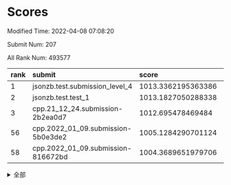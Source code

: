 # Scores

Modified Time: 2022-04-08 07:08:20

Submit Num: 207

All Rank Num: 493577

| rank |               submit               |       score        |       sigma        | pk_num |
| :--- | :--------------------------------- | :----------------- | :----------------- | :----- |
| 1    | jsonzb.test.submission_level_4     | 1013.3362195363386 | 0.8062830537592351 | 9543   |
| 2    | jsonzb.test.test_1                 | 1013.1827050288338 | 0.8016260459552697 | 9538   |
| 3    | cpp.21_12_24.submission-2b2ea0d7   | 1012.695478469484  | 0.7967551311710803 | 9539   |
| 56   | cpp.2022_01_09.submission-5b0e3de2 | 1005.1284290701124 | 0.7280648123424851 | 9535   |
| 58   | cpp.2022_01_09.submission-816672bd | 1004.3689651979706 | 0.7056535444015819 | 9535   |


<details>
<summary>全部</summary>

| rank |                 submit                 |       score        |       sigma        | pk_num |
| :--- | :------------------------------------- | :----------------- | :----------------- | :----- |
| 1    | jsonzb.test.submission_level_4         | 1013.3362195363386 | 0.8062830537592351 | 9543   |
| 2    | jsonzb.test.test_1                     | 1013.1827050288338 | 0.8016260459552697 | 9538   |
| 3    | cpp.21_12_24.submission-2b2ea0d7       | 1012.695478469484  | 0.7967551311710803 | 9539   |
| 4    | gobigger.level_3.submission_level_3_42 | 1011.1320387962245 | 0.7774910355579427 | 9539   |
| 5    | gobigger.level_3.submission_level_3_46 | 1010.9856181845444 | 0.760141014759721  | 9542   |
| 6    | gobigger.level_3.submission_level_3_30 | 1010.9147633057013 | 0.774682312020313  | 9534   |
| 7    | gobigger.level_3.submission_level_3_41 | 1010.8097180089497 | 0.7879851457590706 | 9537   |
| 8    | gobigger.level_3.submission_level_3_47 | 1010.800673065243  | 0.7748833379178246 | 9535   |
| 9    | gobigger.level_3.submission_level_3_28 | 1010.732922861271  | 0.7646985936515361 | 9542   |
| 10   | gobigger.level_3.submission_level_3_24 | 1010.6915161014739 | 0.7660504097952411 | 9543   |
| 11   | gobigger.level_3.submission_level_3_3  | 1010.5765773295308 | 0.7650923896111409 | 9533   |
| 12   | gobigger.level_3.submission_level_3_36 | 1010.5346951838242 | 0.7620812749267415 | 9535   |
| 13   | gobigger.level_3.submission_level_3_19 | 1010.5093303933224 | 0.7747342885521391 | 9537   |
| 14   | gobigger.level_3.submission_level_3_27 | 1010.4631372891874 | 0.7651272703211435 | 9538   |
| 15   | gobigger.level_3.submission_level_3_14 | 1010.4564661420067 | 0.7770109238080966 | 9538   |
| 16   | gobigger.level_3.submission_level_3_18 | 1010.4249309275164 | 0.7453902794390658 | 9539   |
| 17   | gobigger.level_3.submission_level_3_32 | 1010.3407948270288 | 0.7699794040715835 | 9538   |
| 18   | gobigger.level_3.submission_level_3_2  | 1010.3374852227149 | 0.7592374992163672 | 9540   |
| 19   | gobigger.level_3.submission_level_3_26 | 1010.279052679278  | 0.7428610420803796 | 9538   |
| 20   | gobigger.level_3.submission_level_3_49 | 1010.2547070948486 | 0.7646211376311007 | 9537   |
| 21   | gobigger.level_3.submission_level_3_15 | 1010.216247383519  | 0.7597648990217885 | 9533   |
| 22   | gobigger.level_3.submission_level_3_43 | 1010.2072720586302 | 0.7714401698267171 | 9541   |
| 23   | gobigger.level_3.submission_level_3_35 | 1010.0986964309022 | 0.7623371516907369 | 9545   |
| 24   | gobigger.level_3.submission_level_3_16 | 1010.0403459574828 | 0.7768412596000988 | 9542   |
| 25   | gobigger.level_3.submission_level_3_20 | 1010.0080659246984 | 0.7575180155599147 | 9537   |
| 26   | gobigger.level_3.submission_level_3_10 | 1009.937802723047  | 0.7637377868057041 | 9535   |
| 27   | gobigger.level_3.submission_level_3_40 | 1009.8474622660241 | 0.7597325722396254 | 9538   |
| 28   | gobigger.level_3.submission_level_3_38 | 1009.8184262691152 | 0.7614320454952203 | 9538   |
| 29   | gobigger.level_3.submission_level_3_21 | 1009.7942291435295 | 0.7727116612342096 | 9540   |
| 30   | gobigger.level_3.submission_level_3_6  | 1009.7734101497457 | 0.7511687075339065 | 9540   |
| 31   | gobigger.level_3.submission_level_3_48 | 1009.7680526836269 | 0.7587576297466033 | 9543   |
| 32   | gobigger.level_3.submission_level_3_11 | 1009.738141629651  | 0.7694209280865387 | 9537   |
| 33   | gobigger.level_3.submission_level_3_13 | 1009.6901776661537 | 0.7495145335655955 | 9536   |
| 34   | gobigger.level_3.submission_level_3_8  | 1009.6497952984021 | 0.7570350027545832 | 9537   |
| 35   | gobigger.level_3.submission_level_3_0  | 1009.624571058039  | 0.753043774832383  | 9537   |
| 36   | gobigger.level_3.submission_level_3_9  | 1009.5394591309158 | 0.759395301027831  | 9534   |
| 37   | gobigger.level_3.submission_level_3_44 | 1009.5185651579422 | 0.7369910904599768 | 9534   |
| 38   | gobigger.level_3.submission_level_3_29 | 1009.4594659632821 | 0.7583804124098661 | 9541   |
| 39   | gobigger.level_3.submission_level_3_12 | 1009.3831134781313 | 0.7527597701990207 | 9537   |
| 40   | gobigger.level_3.submission_level_3_25 | 1009.3687053641726 | 0.7601216713735004 | 9540   |
| 41   | gobigger.level_3.submission_level_3_45 | 1009.3685123561647 | 0.7471716254895406 | 9535   |
| 42   | gobigger.level_3.submission_level_3_17 | 1009.3060633564127 | 0.7583189892516272 | 9534   |
| 43   | gobigger.level_3.submission_level_3_22 | 1009.2934601980369 | 0.7465233137990267 | 9537   |
| 44   | gobigger.level_3.submission_level_3_5  | 1009.2321375463742 | 0.745486737247347  | 9536   |
| 45   | gobigger.level_3.submission_level_3_31 | 1009.2201220221424 | 0.7382851279392403 | 9538   |
| 46   | gobigger.level_3.submission_level_3_7  | 1009.1934898503318 | 0.7333556046787861 | 9542   |
| 47   | gobigger.level_3.submission_level_3_1  | 1009.1573868225045 | 0.7539059240899345 | 9534   |
| 48   | gobigger.level_3.submission_level_3_23 | 1009.0994334656174 | 0.7520439104479416 | 9538   |
| 49   | gobigger.level_3.submission_level_3_39 | 1009.0916969671594 | 0.7422949246088828 | 9536   |
| 50   | gobigger.level_3.submission_level_3_33 | 1009.0038518674565 | 0.7331186704123174 | 9540   |
| 51   | gobigger.level_3.submission_level_3_37 | 1008.9898647588393 | 0.7393548663849534 | 9537   |
| 52   | gobigger.level_3.submission_level_3_34 | 1008.3874088975183 | 0.7355301987926056 | 9540   |
| 53   | gobigger.level_3.submission_level_3_4  | 1008.3587559209592 | 0.7366920313267331 | 9536   |
| 54   | gobigger.level_1.submission_level_1_48 | 1005.85553789847   | 0.7308512456997157 | 9538   |
| 55   | gobigger.level_1.submission_level_1_10 | 1005.7905492128408 | 0.7101793270382112 | 9540   |
| 56   | cpp.2022_01_09.submission-5b0e3de2     | 1005.1284290701124 | 0.7280648123424851 | 9535   |
| 57   | gobigger.level_1.submission_level_1_38 | 1004.6861422267909 | 0.7202283621089259 | 9538   |
| 58   | cpp.2022_01_09.submission-816672bd     | 1004.3689651979706 | 0.7056535444015819 | 9535   |
| 59   | gobigger.level_1.submission_level_1_2  | 1004.3672513081967 | 0.7038669043460638 | 9539   |
| 60   | gobigger.level_1.submission_level_1_17 | 1004.0624220535785 | 0.7222605422465851 | 9542   |
| 61   | gobigger.level_1.submission_level_1_31 | 1004.0470225540254 | 0.7151073699172311 | 9537   |
| 62   | gobigger.level_1.submission_level_1_49 | 1003.9759032208732 | 0.7172962421102673 | 9541   |
| 63   | gobigger.level_1.submission_level_1_30 | 1003.9391437511418 | 0.7346882196191984 | 9537   |
| 64   | gobigger.level_1.submission_level_1_43 | 1003.8272877279517 | 0.7085737812095909 | 9533   |
| 65   | gobigger.level_1.submission_level_1_41 | 1003.7936804216562 | 0.7162022723686733 | 9534   |
| 66   | gobigger.level_1.submission_level_1_46 | 1003.650252970718  | 0.7025813721533262 | 9535   |
| 67   | gobigger.level_1.submission_level_1_40 | 1003.6227537056918 | 0.721252752369435  | 9538   |
| 68   | gobigger.level_1.submission_level_1_27 | 1003.6034409861439 | 0.7201493219991906 | 9535   |
| 69   | gobigger.level_1.submission_level_1_20 | 1003.5909607948555 | 0.7162132486690267 | 9533   |
| 70   | gobigger.level_1.submission_level_1_32 | 1003.5329826963558 | 0.7168008867857152 | 9538   |
| 71   | gobigger.level_1.submission_level_1_11 | 1003.4818113053194 | 0.7081718622754754 | 9536   |
| 72   | gobigger.level_1.submission_level_1_15 | 1003.4321729482783 | 0.7097511420775099 | 9543   |
| 73   | gobigger.level_1.submission_level_1_45 | 1003.3684820385344 | 0.7116496611926626 | 9544   |
| 74   | gobigger.level_1.submission_level_1_33 | 1003.3527718238574 | 0.7291665001450729 | 9540   |
| 75   | gobigger.level_1.submission_level_1_13 | 1003.3521499720614 | 0.7118793498790709 | 9528   |
| 76   | gobigger.level_1.submission_level_1_12 | 1003.3424922721097 | 0.7262311975292844 | 9539   |
| 77   | gobigger.level_1.submission_level_1_19 | 1003.3307462992699 | 0.7251279895087033 | 9534   |
| 78   | gobigger.level_1.submission_level_1_7  | 1003.2793847206625 | 0.7144431856067713 | 9536   |
| 79   | gobigger.level_1.submission_level_1_3  | 1003.2784234764339 | 0.7136234287503739 | 9538   |
| 80   | gobigger.level_1.submission_level_1_16 | 1003.2730298785402 | 0.7174337365195436 | 9539   |
| 81   | gobigger.level_1.submission_level_1_6  | 1003.2257516770313 | 0.7067595941286234 | 9541   |
| 82   | gobigger.level_1.submission_level_1_36 | 1003.1526339173362 | 0.7266981628714787 | 9538   |
| 83   | gobigger.level_1.submission_level_1_35 | 1003.122817967807  | 0.7159166888922512 | 9539   |
| 84   | gobigger.level_1.submission_level_1_25 | 1003.1008510493009 | 0.7176290311280645 | 9542   |
| 85   | gobigger.level_1.submission_level_1_37 | 1003.0407359110138 | 0.7178504646878754 | 9537   |
| 86   | gobigger.level_1.submission_level_1_23 | 1003.0240582497105 | 0.7194918794504842 | 9544   |
| 87   | gobigger.level_1.submission_level_1_21 | 1002.9207732034605 | 0.7123738745915746 | 9530   |
| 88   | gobigger.level_1.submission_level_1_9  | 1002.9156159397588 | 0.7171858593913237 | 9535   |
| 89   | gobigger.level_1.submission_level_1_22 | 1002.8640988971308 | 0.7220280420458114 | 9538   |
| 90   | gobigger.level_1.submission_level_1_34 | 1002.8268234804145 | 0.7122422022243238 | 9535   |
| 91   | gobigger.level_1.submission_level_1_5  | 1002.8018794906325 | 0.7074567297428034 | 9540   |
| 92   | gobigger.level_1.submission_level_1_0  | 1002.7155381652935 | 0.717149848189457  | 9531   |
| 93   | gobigger.level_1.submission_level_1_24 | 1002.5617840693926 | 0.7094915415661537 | 9538   |
| 94   | gobigger.level_1.submission_level_1_8  | 1002.5311292548158 | 0.7160301352878218 | 9537   |
| 95   | gobigger.level_1.submission_level_1_28 | 1002.4978936368595 | 0.7096775134148567 | 9537   |
| 96   | gobigger.level_1.submission_level_1_39 | 1002.4792830870708 | 0.7041597375807367 | 9541   |
| 97   | gobigger.level_1.submission_level_1_14 | 1002.4412251087714 | 0.7065362877182079 | 9540   |
| 98   | gobigger.level_1.submission_level_1_29 | 1002.4293538716998 | 0.7079284798545598 | 9542   |
| 99   | gobigger.level_1.submission_level_1_18 | 1002.2898709808837 | 0.7239695124359998 | 9537   |
| 100  | gobigger.level_1.submission_level_1_42 | 1002.1641390120117 | 0.7127982219106153 | 9538   |
| 101  | gobigger.level_1.submission_level_1_47 | 1002.0257531775201 | 0.7067884469576594 | 9537   |
| 102  | gobigger.level_1.submission_level_1_44 | 1001.8801350570286 | 0.6987935317624672 | 9539   |
| 103  | gobigger.level_1.submission_level_1_1  | 1001.8374454630033 | 0.7192739028059246 | 9536   |
| 104  | gobigger.level_1.submission_level_1_4  | 1001.8271775937152 | 0.7210824441056043 | 9536   |
| 105  | gobigger.level_1.submission_level_1_26 | 1001.603856438556  | 0.7181884446259953 | 9532   |
| 106  | gobigger.random.submission_random_44   | 997.1222382626695  | 0.7122708893845481 | 9540   |
| 107  | gobigger.random.submission_random_12   | 997.0979269502193  | 0.7132070762857702 | 9539   |
| 108  | gobigger.random.submission_random_36   | 997.085811575152   | 0.7134194141077966 | 9535   |
| 109  | gobigger.random.submission_random_22   | 997.0575311809179  | 0.7142231667554395 | 9539   |
| 110  | gobigger.random.submission_random_3    | 997.0512623670608  | 0.7047665251221203 | 9543   |
| 111  | gobigger.random.submission_random_17   | 996.9559508929508  | 0.706069303001143  | 9541   |
| 112  | gobigger.random.submission_random_0    | 996.9012637037104  | 0.7005735105033003 | 9536   |
| 113  | gobigger.random.submission_random_15   | 996.8542904031403  | 0.7066703120979235 | 9539   |
| 114  | gobigger.random.submission_random_39   | 996.8094986378673  | 0.7074345994786941 | 9539   |
| 115  | gobigger.random.submission_random_18   | 996.778709953514   | 0.7062550879899714 | 9536   |
| 116  | gobigger.random.submission_random_1    | 996.746605273565   | 0.7075655937291803 | 9535   |
| 117  | gobigger.random.submission_random_7    | 996.7065346599439  | 0.7183033247349389 | 9542   |
| 118  | gobigger.random.submission_random_38   | 996.6475931545328  | 0.7118441824115279 | 9540   |
| 119  | gobigger.random.submission_random_43   | 996.6397977289502  | 0.7104281186967717 | 9532   |
| 120  | gobigger.random.submission_random_21   | 996.5986619299458  | 0.7039971909874716 | 9536   |
| 121  | gobigger.random.submission_random_34   | 996.5864809532394  | 0.7073570722764659 | 9541   |
| 122  | gobigger.random.submission_random_20   | 996.5080908072163  | 0.7209039222314396 | 9542   |
| 123  | gobigger.random.submission_random_5    | 996.4855036630399  | 0.7027023692519216 | 9538   |
| 124  | gobigger.random.submission_random_48   | 996.4753122237157  | 0.7062641435853699 | 9537   |
| 125  | gobigger.random.submission_random_2    | 996.3751883235618  | 0.7082724468010086 | 9536   |
| 126  | gobigger.random.submission_random_14   | 996.3470967757434  | 0.703248458324078  | 9539   |
| 127  | gobigger.random.submission_random_49   | 996.3295710390145  | 0.7141713894606655 | 9537   |
| 128  | gobigger.random.submission_random_33   | 996.2773500430287  | 0.7034575944951822 | 9534   |
| 129  | gobigger.random.submission_random_8    | 996.1978729444335  | 0.7178526800442364 | 9535   |
| 130  | gobigger.random.submission_random_42   | 996.178597986382   | 0.7176906994355997 | 9538   |
| 131  | gobigger.random.submission_random_9    | 996.1734116054622  | 0.7072041195591415 | 9538   |
| 132  | gobigger.random.submission_random_26   | 996.0881123555718  | 0.7209091508430564 | 9537   |
| 133  | gobigger.random.submission_random_37   | 996.0762939416051  | 0.7073576595214279 | 9540   |
| 134  | gobigger.random.submission_random_25   | 995.9996628850432  | 0.7118125448652308 | 9540   |
| 135  | gobigger.random.submission_random_4    | 995.9785909705113  | 0.7025020097322346 | 9538   |
| 136  | gobigger.random.submission_random_28   | 995.9251473858992  | 0.7157935103136306 | 9541   |
| 137  | gobigger.random.submission_random_35   | 995.9057428729834  | 0.7105365287656212 | 9534   |
| 138  | gobigger.random.submission_random_29   | 995.8214378244483  | 0.7133049143940225 | 9538   |
| 139  | gobigger.random.submission_random_23   | 995.7236568528416  | 0.7019030358483269 | 9534   |
| 140  | gobigger.random.submission_random_11   | 995.6046116671855  | 0.7009067488518972 | 9539   |
| 141  | gobigger.random.submission_random_31   | 995.5760960227562  | 0.7132139088075847 | 9538   |
| 142  | gobigger.random.submission_random_40   | 995.5642879713577  | 0.7105694847510763 | 9534   |
| 143  | gobigger.random.submission_random_46   | 995.5119976587131  | 0.707523578404231  | 9536   |
| 144  | gobigger.random.submission_random_27   | 995.5065031863585  | 0.7141095135603157 | 9540   |
| 145  | gobigger.random.submission_random_10   | 995.2694886785735  | 0.714592256470335  | 9531   |
| 146  | gobigger.random.submission_random_16   | 995.1409790206627  | 0.7196400930741018 | 9533   |
| 147  | gobigger.random.submission_random_45   | 995.1035002349114  | 0.7209269330441619 | 9538   |
| 148  | gobigger.random.submission_random_30   | 995.0703656698973  | 0.7154946081125663 | 9537   |
| 149  | gobigger.random.submission_random_6    | 995.0508682347812  | 0.70496973720617   | 9545   |
| 150  | gobigger.random.submission_random_41   | 995.0143536884702  | 0.7265258890313314 | 9533   |
| 151  | gobigger.random.submission_random_47   | 994.8497622772117  | 0.7146649379427271 | 9542   |
| 152  | gobigger.random.submission_random_13   | 994.554834895424   | 0.7223768575656341 | 9532   |
| 153  | gobigger.random.submission_random_24   | 994.4530751024608  | 0.7069986331825854 | 9541   |
| 154  | gobigger.random.submission_random_19   | 994.4039512235365  | 0.718940484283295  | 9541   |
| 155  | gobigger.random.submission_random_32   | 994.3380039067731  | 0.7149232973987792 | 9542   |
| 156  | gobigger.level_2.submission_level_2_46 | 994.3177102811972  | 0.728235148539949  | 9535   |
| 157  | gobigger.level_2.submission_level_2_14 | 994.0065233456477  | 0.7213058634932633 | 9534   |
| 158  | gobigger.level_2.submission_level_2_25 | 993.9987356405804  | 0.7358040899212092 | 9537   |
| 159  | gobigger.level_2.submission_level_2_44 | 993.8825847071346  | 0.7162674379631282 | 9536   |
| 160  | gobigger.level_2.submission_level_2_15 | 993.7353644212818  | 0.7309104008953011 | 9537   |
| 161  | gobigger.level_2.submission_level_2_29 | 993.6973264427405  | 0.7458116772444678 | 9539   |
| 162  | gobigger.level_2.submission_level_2_11 | 993.533004197602   | 0.7330695814679786 | 9538   |
| 163  | gobigger.level_2.submission_level_2_47 | 993.5293941467144  | 0.7578468314844983 | 9536   |
| 164  | gobigger.level_2.submission_level_2_0  | 993.5216500382691  | 0.7355225919316725 | 9534   |
| 165  | gobigger.level_2.submission_level_2_20 | 993.4667245295925  | 0.73825041978107   | 9536   |
| 166  | gobigger.level_2.submission_level_2_43 | 993.2076809216877  | 0.7290267105195221 | 9538   |
| 167  | gobigger.level_2.submission_level_2_42 | 993.165291806758   | 0.7376741806359147 | 9541   |
| 168  | gobigger.level_2.submission_level_2_23 | 993.1224059610406  | 0.7384657958781804 | 9532   |
| 169  | gobigger.level_2.submission_level_2_3  | 992.9493452011468  | 0.7305646125488297 | 9537   |
| 170  | gobigger.level_2.submission_level_2_4  | 992.8288086219645  | 0.7392223523901429 | 9537   |
| 171  | gobigger.level_2.submission_level_2_37 | 992.7483930103268  | 0.7537347070146391 | 9538   |
| 172  | gobigger.level_2.submission_level_2_33 | 992.7099770808636  | 0.7561541135779617 | 9535   |
| 173  | gobigger.level_2.submission_level_2_13 | 992.5719278531278  | 0.7349782529645742 | 9539   |
| 174  | gobigger.level_2.submission_level_2_19 | 992.5670589376655  | 0.7542888036838147 | 9541   |
| 175  | gobigger.level_2.submission_level_2_12 | 992.5594526131589  | 0.7446334153728147 | 9542   |
| 176  | gobigger.level_2.submission_level_2_21 | 992.5111569845448  | 0.7414355500834586 | 9532   |
| 177  | gobigger.level_2.submission_level_2_6  | 992.4829300697262  | 0.737721841316818  | 9537   |
| 178  | gobigger.level_2.submission_level_2_45 | 992.4811622500213  | 0.737074858455524  | 9535   |
| 179  | gobigger.level_2.submission_level_2_35 | 992.4475036688369  | 0.7258146460301514 | 9541   |
| 180  | gobigger.level_2.submission_level_2_22 | 992.4136794470578  | 0.7613058291461147 | 9542   |
| 181  | gobigger.level_2.submission_level_2_36 | 992.2823232067499  | 0.7608951818113531 | 9536   |
| 182  | gobigger.level_2.submission_level_2_39 | 992.229390891693   | 0.7384528920961995 | 9540   |
| 183  | gobigger.level_2.submission_level_2_49 | 992.2243679207908  | 0.7429307997924133 | 9542   |
| 184  | gobigger.level_2.submission_level_2_41 | 992.1690615309577  | 0.751325792494555  | 9538   |
| 185  | gobigger.level_2.submission_level_2_34 | 992.1510868802516  | 0.753131956717795  | 9536   |
| 186  | gobigger.level_2.submission_level_2_8  | 992.1035008811513  | 0.7536164472202255 | 9536   |
| 187  | gobigger.level_2.submission_level_2_10 | 992.0677094961627  | 0.7627296951839985 | 9539   |
| 188  | gobigger.level_2.submission_level_2_18 | 992.0581107893611  | 0.768789066108898  | 9538   |
| 189  | gobigger.level_2.submission_level_2_5  | 991.9902401191684  | 0.741043094373905  | 9540   |
| 190  | gobigger.level_2.submission_level_2_16 | 991.871324345324   | 0.7498860745101292 | 9538   |
| 191  | gobigger.level_2.submission_level_2_2  | 991.8238772390542  | 0.7410502656324793 | 9535   |
| 192  | gobigger.level_2.submission_level_2_30 | 991.8055619067422  | 0.757518913450615  | 9539   |
| 193  | gobigger.level_2.submission_level_2_1  | 991.722911519602   | 0.749615268091407  | 9541   |
| 194  | gobigger.level_2.submission_level_2_40 | 991.6283681288666  | 0.7297477232899823 | 9535   |
| 195  | gobigger.level_2.submission_level_2_24 | 991.3849373063052  | 0.7564801105610349 | 9535   |
| 196  | gobigger.level_2.submission_level_2_9  | 991.3778123803153  | 0.7356879217643356 | 9536   |
| 197  | gobigger.level_2.submission_level_2_28 | 991.3068881525339  | 0.7580885998186148 | 9539   |
| 198  | gobigger.level_2.submission_level_2_31 | 991.2736593975714  | 0.733401111618291  | 9543   |
| 199  | gobigger.level_2.submission_level_2_17 | 991.2308329117649  | 0.7576467581919001 | 9533   |
| 200  | gobigger.level_2.submission_level_2_38 | 991.150968192173   | 0.7598071902432942 | 9539   |
| 201  | gobigger.level_2.submission_level_2_27 | 991.0842735269405  | 0.7385428189097993 | 9541   |
| 202  | gobigger.level_2.submission_level_2_32 | 990.9255759792231  | 0.7697202910976625 | 9535   |
| 203  | gobigger.level_2.submission_level_2_26 | 990.8331472938866  | 0.7569279145795657 | 9536   |
| 204  | gobigger.level_2.submission_level_2_7  | 990.7435930925888  | 0.7600295186084342 | 9542   |
| 205  | gobigger.level_2.submission_level_2_48 | 990.7288133198214  | 0.7494451057995535 | 9538   |
| 206  | gobigger.none.submission_none_0        | 977.2499437958144  | 1.305457263273423  | 9539   |
| 207  | gobigger.none.submission_none_1        | 977.101952079547   | 1.3667105414466523 | 9544   |

</details>